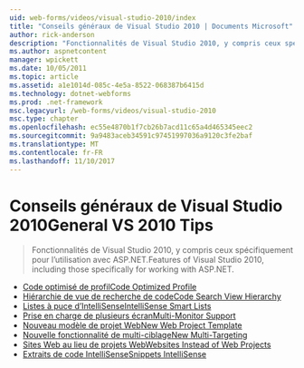 ```yaml
---
uid: web-forms/videos/visual-studio-2010/index
title: "Conseils généraux de Visual Studio 2010 | Documents Microsoft"
author: rick-anderson
description: "Fonctionnalités de Visual Studio 2010, y compris ceux spécifiquement pour l’utilisation avec ASP.NET."
ms.author: aspnetcontent
manager: wpickett
ms.date: 10/05/2011
ms.topic: article
ms.assetid: a1e1014d-085c-4e5a-8522-068387b6415d
ms.technology: dotnet-webforms
ms.prod: .net-framework
msc.legacyurl: /web-forms/videos/visual-studio-2010
msc.type: chapter
ms.openlocfilehash: ec55e4870b1f7cb26b7acd11c65a4d465345eec2
ms.sourcegitcommit: 9a9483aceb34591c97451997036a9120c3fe2baf
ms.translationtype: MT
ms.contentlocale: fr-FR
ms.lasthandoff: 11/10/2017
---
```

<a name="general-vs-2010-tips"></a><span data-ttu-id="7da79-103">Conseils généraux de Visual Studio 2010</span><span class="sxs-lookup"><span data-stu-id="7da79-103">General VS 2010 Tips</span></span>
====================
> <span data-ttu-id="7da79-104">Fonctionnalités de Visual Studio 2010, y compris ceux spécifiquement pour l’utilisation avec ASP.NET.</span><span class="sxs-lookup"><span data-stu-id="7da79-104">Features of Visual Studio 2010, including those specifically for working with ASP.NET.</span></span>


- [<span data-ttu-id="7da79-105">Code optimisé de profil</span><span class="sxs-lookup"><span data-stu-id="7da79-105">Code Optimized Profile</span></span>](visual-studio-2010-quick-hit-code-optimized-profile.md)
- [<span data-ttu-id="7da79-106">Hiérarchie de vue de recherche de code</span><span class="sxs-lookup"><span data-stu-id="7da79-106">Code Search View Hierarchy</span></span>](visual-studio-2010-quick-hit-code-search-view-hierarchy.md)
- [<span data-ttu-id="7da79-107">Listes à puce d’IntelliSense</span><span class="sxs-lookup"><span data-stu-id="7da79-107">IntelliSense Smart Lists</span></span>](visual-studio-2010-quick-hit-intellisense-smart-lists.md)
- [<span data-ttu-id="7da79-108">Prise en charge de plusieurs écran</span><span class="sxs-lookup"><span data-stu-id="7da79-108">Multi-Monitor Support</span></span>](visual-studio-2010-quick-hit-multi-monitor-support.md)
- [<span data-ttu-id="7da79-109">Nouveau modèle de projet Web</span><span class="sxs-lookup"><span data-stu-id="7da79-109">New Web Project Template</span></span>](visual-studio-2010-quick-hit-new-web-project-template.md)
- [<span data-ttu-id="7da79-110">Nouvelle fonctionnalité de multi-ciblage</span><span class="sxs-lookup"><span data-stu-id="7da79-110">New Multi-Targeting</span></span>](visual-studio-2010-quick-hit-new-multi-targeting.md)
- [<span data-ttu-id="7da79-111">Sites Web au lieu de projets Web</span><span class="sxs-lookup"><span data-stu-id="7da79-111">Websites Instead of Web Projects</span></span>](visual-studio-2010-quick-hit-websites-instead-of-web-projects.md)
- [<span data-ttu-id="7da79-112">Extraits de code IntelliSense</span><span class="sxs-lookup"><span data-stu-id="7da79-112">Snippets IntelliSense</span></span>](visual-studio-2010-quick-hit-snippets-intellisense.md)
